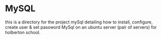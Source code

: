 # MySQL
this is a directory for the project mySql
detailing how to install, configure, create user & set password MySql on an ubuntu server (pair of servers) for holberton school.

